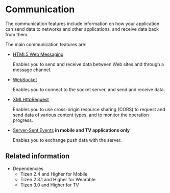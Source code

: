 # Communication

The communication features include information on how your application can send data to networks and other applications, and receive data back from them.

The main communication features are:

- [HTML5 Web Messaging](./web-messaging.md)

  Enables you to send and receive data between Web sites and through a message channel.

- [WebSocket](./websocket.md)

  Enables you to connect to the socket server, and send and receive data.

- [XMLHttpRequest](./xmlhttprequest.md)

  Enables you to use cross-origin resource sharing (CORS) to request and send data of various content types, and to monitor the operation progress.

- [Server-Sent Events](./server-sent.md) **in mobile and TV applications only**

  Enables you to exchange push data with the server.

## Related information
* Dependencies  
  - Tizen 2.4 and Higher for Mobile
  - Tizen 2.3.1 and Higher for Wearable
  - Tizen 3.0 and Higher for TV
